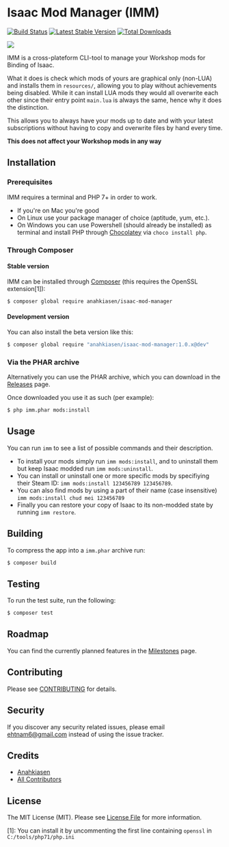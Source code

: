 # Isaac Mod Manager (IMM)

[![Build Status](http://img.shields.io/travis/Anahkiasen/isaac-mod-manager.svg?style=flat-square)](https://travis-ci.org/Anahkiasen/isaac-mod-manager) [![Latest Stable Version](http://img.shields.io/packagist/v/anahkiasen/isaac-mod-manager.svg?style=flat-square)](https://packagist.org/packages/anahkiasen/isaac-mod-manager) [![Total Downloads](http://img.shields.io/packagist/dt/anahkiasen/isaac-mod-manager.svg?style=flat-square)](https://packagist.org/packages/anahkiasen/isaac-mod-manager)

![](http://i.imgur.com/994Z9a1.png)

IMM is a cross-plateform CLI-tool to manage your Workshop mods for Binding of Isaac.

What it does is check which mods of yours are graphical only (non-LUA) and installs them in `resources/`, allowing you to play without achievements being disabled. While it can install LUA mods they would all overwrite each other since their entry point `main.lua` is always the same, hence why it does the distinction.

This allows you to always have your mods up to date and with your latest subscriptions without having to copy and overwrite files by hand every time.

**This does not affect your Workshop mods in any way**

## Installation

### Prerequisites

IMM requires a terminal and PHP 7+ in order to work.

- If you're on Mac you're good
- On Linux use your package manager of choice (aptitude, yum, etc.).
- On Windows you can use Powershell (should already be installed) as terminal and install PHP through [Chocolatey](https://chocolatey.org/install) via `choco install php`.

### Through Composer

#### Stable version

IMM can be installed through [Composer](https://getcomposer.org/) (this requires the OpenSSL extension[1]):

```bash
$ composer global require anahkiasen/isaac-mod-manager
```

#### Development version

You can also install the beta version like this:

```bash
$ composer global require "anahkiasen/isaac-mod-manager:1.0.x@dev"
```

### Via the PHAR archive

Alternatively you can use the PHAR archive, which you can download in the [Releases](https://github.com/Anahkiasen/isaac-mod-manager/releases) page.

Once downloaded you use it as such (per example):

```bash
$ php imm.phar mods:install
```

## Usage

You can run `imm` to see a list of possible commands and their description.

- To install your mods simply run `imm mods:install`, and to uninstall them but keep Isaac modded run `imm mods:uninstall`.
- You can install or uninstall one or more specific mods by specifiying their Steam ID: `imm mods:install 123456789 123456789`.
- You can also find mods by using a part of their name (case insensitive) `imm mods:install chud mei 123456789`
- Finally you can restore your copy of Isaac to its non-modded state by running `imm restore`.

## Building

To compress the app into a `imm.phar` archive run:

```bash
$ composer build
```

## Testing

To run the test suite, run the following:

```bash
$ composer test
```

## Roadmap

You can find the currently planned features in the [Milestones](https://github.com/Anahkiasen/isaac-mod-manager/milestones) page.

## Contributing

Please see [CONTRIBUTING](CONTRIBUTING.md) for details.

## Security

If you discover any security related issues, please email ehtnam6@gmail.com instead of using the issue tracker.

## Credits

- [Anahkiasen](https://github.com/Anahkiasen)
- [All Contributors](https://github.com/anahkiasen/isaac-mod-manager/contributors)

## License

The MIT License (MIT). Please see [License File](LICENSE) for more information.

[1]: You can install it by uncommenting the first line containing `openssl` in `C:/tools/php71/php.ini`
